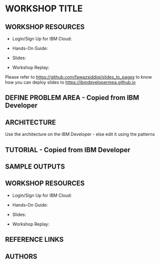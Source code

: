# WORKSHOP TITLE

## WORKSHOP RESOURCES

- Login/Sign Up for IBM Cloud: <Link>

- Hands-On Guide: <Link>

- Slides: <Link>

- Workshop Replay: <Link>

Please refer to https://github.com/fawazsiddiqi/slides_to_pages to know how you can deploy slides to https://ibmdevelopermea.github.io

## DEFINE PROBLEM AREA - Copied from IBM Developer

## ARCHITECTURE
  
  Use the architecture on the IBM Developer - else edit it using the patterns

## TUTORIAL - Copied from IBM Developer

## SAMPLE OUTPUTS

## WORKSHOP RESOURCES

- Login/Sign Up for IBM Cloud: <Link>

- Hands-On Guide: <Link>

- Slides: <Link>

- Workshop Replay: <Link>


## REFERENCE LINKS

## AUTHORS
